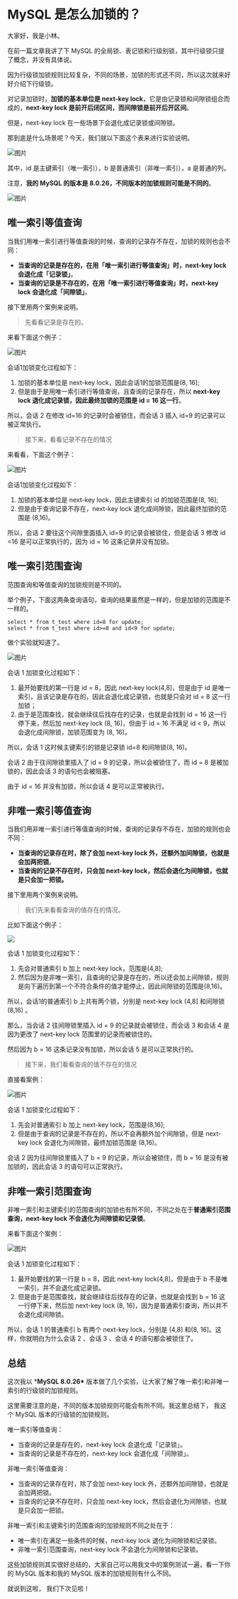 # MySQL 是怎么加锁的？

大家好，我是小林。

在前一篇文章我讲了下 MySQL 的全局锁、表记锁和行级别锁，其中行级锁只提了概念，并没有具体说。

因为行级锁加锁规则比较复杂，不同的场景，加锁的形式还不同，所以这次就来好好介绍下行级锁。

对记录加锁时，**加锁的基本单位是 next-key lock**，它是由记录锁和间隙锁组合而成的，**next-key lock 是前开后闭区间，而间隙锁是前开后开区间**。

但是，next-key lock 在一些场景下会退化成记录锁或间隙锁。

那到底是什么场景呢？今天，我们就以下面这个表来进行实验说明。

![图片](https://img-blog.csdnimg.cn/img_convert/954708d2f29c2a619e861e57cdf74c11.png)

其中，id 是主键索引（唯一索引），b 是普通索引（非唯一索引），a 是普通的列。

注意，**我的 MySQL 的版本是 8.0.26，不同版本的加锁规则可能是不同的**。

![图片](https://img-blog.csdnimg.cn/img_convert/50a60f640d9f439fc251d6a1e086151f.png)

## 唯一索引等值查询

当我们用唯一索引进行等值查询的时候，查询的记录存不存在，加锁的规则也会不同：

- **当查询的记录是存在的，在用「唯一索引进行等值查询」时，next-key lock 会退化成「记录锁」**。
- **当查询的记录是不存在的，在用「唯一索引进行等值查询」时，next-key lock 会退化成「间隙锁」**。

接下里用两个案例来说明。

> 先看看记录是存在的。

来看下面这个例子：

![图片](https://img-blog.csdnimg.cn/img_convert/2a944fb385d1de277dbfdc78102f36ba.png)

会话1加锁变化过程如下：

1. 加锁的基本单位是 next-key lock，因此会话1的加锁范围是(8, 16];
2. 但是由于是用唯一索引进行等值查询，且查询的记录存在，所以 **next-key lock 退化成记录锁，因此最终加锁的范围是 id = 16 这一行**。

所以，会话 2 在修改 id=16 的记录时会被锁住，而会话 3 插入 id=9 的记录可以被正常执行。

> 接下来，看看记录不存在的情况

来看看，下面这个例子：

![图片](https://img-blog.csdnimg.cn/img_convert/d82332993969a223fa3433eaf5185134.png)

会话1加锁变化过程如下：

1. 加锁的基本单位是 next-key lock，因此主键索引 id 的加锁范围是(8, 16];
2. 但是由于查询记录不存在，next-key lock 退化成间隙锁，因此最终加锁的范围是 (8,16)。

所以，会话 2 要往这个间隙里面插入 id=9 的记录会被锁住，但是会话 3 修改 id =16 是可以正常执行的，因为 id = 16 这条记录并没有加锁。

## 唯一索引范围查询

范围查询和等值查询的加锁规则是不同的。

举个例子，下面这两条查询语句，查询的结果虽然是一样的，但是加锁的范围是不一样的。

```
select * from t_test where id=8 for update;
select * from t_test where id>=8 and id<9 for update;
```

做个实验就知道了。

![图片](https://img-blog.csdnimg.cn/img_convert/c12bdb8af1972d5f287978b489a83304.png)

会话 1 加锁变化过程如下：

1. 最开始要找的第一行是 id = 8，因此 next-key lock(4,8]，但是由于 id 是唯一索引，且该记录是存在的，因此会退化成记录锁，也就是只会对 id = 8 这一行加锁；
2. 由于是范围查找，就会继续往后找存在的记录，也就是会找到 id = 16 这一行停下来，然后加 next-key lock (8, 16]，但由于 id = 16 不满足 id < 9，所以会退化成间隙锁，加锁范围变为 (8, 16)。

所以，会话 1 这时候主键索引的锁是记录锁 id=8 和间隙锁(8, 16)。

会话 2 由于往间隙锁里插入了 id = 9 的记录，所以会被锁住了，而 id = 8 是被加锁的，因此会话 3 的语句也会被阻塞。

由于 id = 16 并没有加锁，所以会话 4 是可以正常被执行。

## 非唯一索引等值查询

当我们用非唯一索引进行等值查询的时候，查询的记录存不存在，加锁的规则也会不同：

- **当查询的记录存在时，除了会加 next-key lock 外，还额外加间隙锁，也就是会加两把锁**。
- **当查询的记录不存在时，只会加 next-key lock，然后会退化为间隙锁，也就是只会加一把锁。**

接下里用两个案例来说明。

> 我们先来看看查询的值存在的情况。

比如下面这个例子：

![](https://cdn.jsdelivr.net/gh/xiaolincoder/ImageHost4@main/mysql/事务隔离/案例5.drawio.png)

会话 1 加锁变化过程如下：

1. 先会对普通索引 b 加上 next-key lock，范围是(4,8];
2. 然后因为是非唯一索引，且查询的记录是存在的，所以还会加上间隙锁，规则是向下遍历到第一个不符合条件的值才能停止，因此间隙锁的范围是(8,16)。

所以，会话1的普通索引 b 上共有两个锁，分别是 next-key lock (4,8] 和间隙锁 (8,16) 。

那么，当会话 2 往间隙锁里插入 id = 9 的记录就会被锁住，而会话 3 和会话 4 是因为更改了 next-key lock 范围里的记录而被锁住的。

然后因为 b = 16 这条记录没有加锁，所以会话 5 是可以正常执行的。

> 接下来，我们看看查询的值不存在的情况

直接看案例：

![图片](https://img-blog.csdnimg.cn/img_convert/efc9ff83e96521e2bb68a04ea49eeaa0.png)

会话 1 加锁变化过程如下：

1. 先会对普通索引 b 加上 next-key lock，范围是(8,16];
2. 但是由于查询的记录是不存在的，所以不会再额外加个间隙锁，但是 next-key lock 会退化为间隙锁，最终加锁范围是 (8,16)。

会话 2 因为往间隙锁里插入了 b = 9 的记录，所以会被锁住，而 b = 16 是没有被加锁的，因此会话 3 的语句可以正常执行。

## 非唯一索引范围查询

非唯一索引和主键索引的范围查询的加锁也有所不同，不同之处在于**普通索引范围查询，next-key lock 不会退化为间隙锁和记录锁**。

来看下面这个案例：

![图片](https://img-blog.csdnimg.cn/img_convert/ac6c09c4011259d3397e62e52a37d384.png)

会话 1 加锁变化过程如下：

1. 最开始要找的第一行是 b = 8，因此 next-key lock(4,8]，但是由于 b 不是唯一索引，并不会退化成记录锁。
2. 但是由于是范围查找，就会继续往后找存在的记录，也就是会找到 b = 16 这一行停下来，然后加 next-key lock (8, 16]，因为是普通索引查询，所以并不会退化成间隙锁。

所以，会话 1 的普通索引 b 有两个 next-key lock，分别是 (4,8] 和(8, 16]。这样，你就明白为什么会话 2 、会话 3 、会话 4 的语句都会被锁住了。

## 总结

这次我以 ***MySQL 8.0.26\*** 版本做了几个实验，让大家了解了唯一索引和非唯一索引的行级锁的加锁规则。

这里需要注意的是，不同的版本加锁规则可能会有所不同。我这里总结下， 我这个 MySQL 版本的行级锁的加锁规则。

唯一索引等值查询：

- 当查询的记录是存在的，next-key lock 会退化成「记录锁」。
- 当查询的记录是不存在的，next-key lock 会退化成「间隙锁」。

非唯一索引等值查询：

- 当查询的记录存在时，除了会加 next-key lock 外，还额外加间隙锁，也就是会加两把锁。
- 当查询的记录不存在时，只会加 next-key lock，然后会退化为间隙锁，也就是只会加一把锁。

非唯一索引和主键索引的范围查询的加锁规则不同之处在于：

- 唯一索引在满足一些条件的时候，next-key lock 退化为间隙锁和记录锁。
- 非唯一索引范围查询，next-key lock 不会退化为间隙锁和记录锁。

这些加锁规则其实很好总结的，大家自己可以用我文中的案例测试一遍，看一下你的 MySQL 版本和我的 MySQL 版本的加锁规则有什么不同。

就说到这啦， 我们下次见啦！
